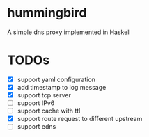 # hummingbird
A simple dns proxy implemented in Haskell

# TODOs
- [x] support yaml configuration
- [x] add timestamp to log message
- [x] support tcp server
- [ ] support IPv6
- [ ] support cache with ttl
- [x] support route request to different upstream 
- [ ] support edns